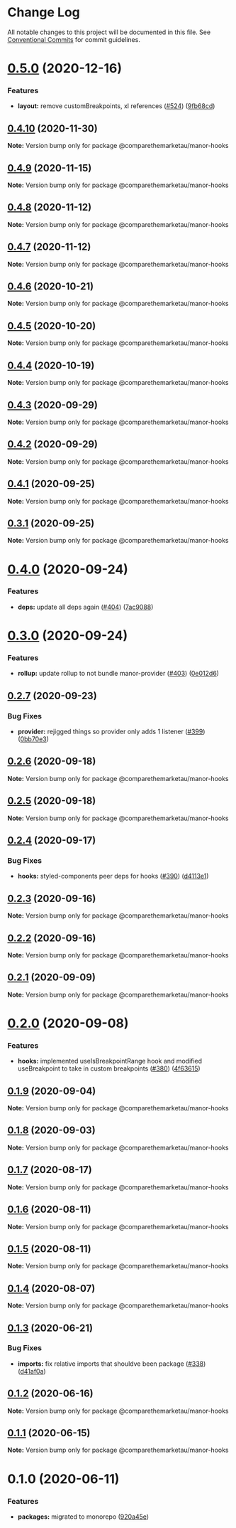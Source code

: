 # Change Log

All notable changes to this project will be documented in this file.
See [Conventional Commits](https://conventionalcommits.org) for commit guidelines.

# [0.5.0](https://github.com/comparethemarketau/manor-react/compare/@comparethemarketau/manor-hooks@0.4.10...@comparethemarketau/manor-hooks@0.5.0) (2020-12-16)


### Features

* **layout:** remove customBreakpoints, xl references ([#524](https://github.com/comparethemarketau/manor-react/issues/524)) ([9fb68cd](https://github.com/comparethemarketau/manor-react/commit/9fb68cdcf20e079580a7a2a582edc99701bdad13))





## [0.4.10](https://github.com/comparethemarketau/manor-react/compare/@comparethemarketau/manor-hooks@0.4.9...@comparethemarketau/manor-hooks@0.4.10) (2020-11-30)

**Note:** Version bump only for package @comparethemarketau/manor-hooks





## [0.4.9](https://github.com/comparethemarketau/manor-react/compare/@comparethemarketau/manor-hooks@0.4.8...@comparethemarketau/manor-hooks@0.4.9) (2020-11-15)

**Note:** Version bump only for package @comparethemarketau/manor-hooks





## [0.4.8](https://github.com/comparethemarketau/manor-react/compare/@comparethemarketau/manor-hooks@0.4.7...@comparethemarketau/manor-hooks@0.4.8) (2020-11-12)

**Note:** Version bump only for package @comparethemarketau/manor-hooks





## [0.4.7](https://github.com/comparethemarketau/manor-react/compare/@comparethemarketau/manor-hooks@0.4.6...@comparethemarketau/manor-hooks@0.4.7) (2020-11-12)

**Note:** Version bump only for package @comparethemarketau/manor-hooks





## [0.4.6](https://github.com/comparethemarketau/manor-react/compare/@comparethemarketau/manor-hooks@0.4.5...@comparethemarketau/manor-hooks@0.4.6) (2020-10-21)

**Note:** Version bump only for package @comparethemarketau/manor-hooks





## [0.4.5](https://github.com/comparethemarketau/manor-react/compare/@comparethemarketau/manor-hooks@0.4.4...@comparethemarketau/manor-hooks@0.4.5) (2020-10-20)

**Note:** Version bump only for package @comparethemarketau/manor-hooks





## [0.4.4](https://github.com/comparethemarketau/manor-react/compare/@comparethemarketau/manor-hooks@0.4.3...@comparethemarketau/manor-hooks@0.4.4) (2020-10-19)

**Note:** Version bump only for package @comparethemarketau/manor-hooks





## [0.4.3](https://github.com/comparethemarketau/manor-react/compare/@comparethemarketau/manor-hooks@0.4.2...@comparethemarketau/manor-hooks@0.4.3) (2020-09-29)

**Note:** Version bump only for package @comparethemarketau/manor-hooks





## [0.4.2](https://github.com/comparethemarketau/manor-react/compare/@comparethemarketau/manor-hooks@0.4.1...@comparethemarketau/manor-hooks@0.4.2) (2020-09-29)

**Note:** Version bump only for package @comparethemarketau/manor-hooks





## [0.4.1](https://github.com/comparethemarketau/manor-react/compare/@comparethemarketau/manor-hooks@0.3.1...@comparethemarketau/manor-hooks@0.4.1) (2020-09-25)

**Note:** Version bump only for package @comparethemarketau/manor-hooks





## [0.3.1](https://github.com/comparethemarketau/manor-react/compare/@comparethemarketau/manor-hooks@0.4.0...@comparethemarketau/manor-hooks@0.3.1) (2020-09-25)

**Note:** Version bump only for package @comparethemarketau/manor-hooks





# [0.4.0](https://github.com/comparethemarketau/manor-react/compare/@comparethemarketau/manor-hooks@0.3.0...@comparethemarketau/manor-hooks@0.4.0) (2020-09-24)


### Features

* **deps:** update all deps again ([#404](https://github.com/comparethemarketau/manor-react/issues/404)) ([7ac9088](https://github.com/comparethemarketau/manor-react/commit/7ac9088c9f042a656b2e8cb2bab615ed44bad88c))





# [0.3.0](https://github.com/comparethemarketau/manor-react/compare/@comparethemarketau/manor-hooks@0.2.7...@comparethemarketau/manor-hooks@0.3.0) (2020-09-24)


### Features

* **rollup:** update rollup to not bundle manor-provider ([#403](https://github.com/comparethemarketau/manor-react/issues/403)) ([0e012d6](https://github.com/comparethemarketau/manor-react/commit/0e012d6fbadcf0ec99857c22e148cacd6265b60a))





## [0.2.7](https://github.com/comparethemarketau/manor-react/compare/@comparethemarketau/manor-hooks@0.2.6...@comparethemarketau/manor-hooks@0.2.7) (2020-09-23)


### Bug Fixes

* **provider:** rejigged things so provider only adds 1 listener ([#399](https://github.com/comparethemarketau/manor-react/issues/399)) ([0bb70e3](https://github.com/comparethemarketau/manor-react/commit/0bb70e3b3975361b505946f184aaadd58ab5d415))





## [0.2.6](https://github.com/comparethemarketau/manor-react/compare/@comparethemarketau/manor-hooks@0.2.5...@comparethemarketau/manor-hooks@0.2.6) (2020-09-18)

**Note:** Version bump only for package @comparethemarketau/manor-hooks





## [0.2.5](https://github.com/comparethemarketau/manor-react/compare/@comparethemarketau/manor-hooks@0.2.4...@comparethemarketau/manor-hooks@0.2.5) (2020-09-18)

**Note:** Version bump only for package @comparethemarketau/manor-hooks





## [0.2.4](https://github.com/comparethemarketau/manor-react/compare/@comparethemarketau/manor-hooks@0.2.3...@comparethemarketau/manor-hooks@0.2.4) (2020-09-17)


### Bug Fixes

* **hooks:** styled-components peer deps for hooks ([#390](https://github.com/comparethemarketau/manor-react/issues/390)) ([d4113e1](https://github.com/comparethemarketau/manor-react/commit/d4113e10fbd401eac565d38b09169f85ffd1f985))





## [0.2.3](https://github.com/comparethemarketau/manor-react/compare/@comparethemarketau/manor-hooks@0.2.2...@comparethemarketau/manor-hooks@0.2.3) (2020-09-16)

**Note:** Version bump only for package @comparethemarketau/manor-hooks





## [0.2.2](https://github.com/comparethemarketau/manor-react/compare/@comparethemarketau/manor-hooks@0.2.1...@comparethemarketau/manor-hooks@0.2.2) (2020-09-16)

**Note:** Version bump only for package @comparethemarketau/manor-hooks





## [0.2.1](https://github.com/comparethemarketau/manor-react/compare/@comparethemarketau/manor-hooks@0.2.0...@comparethemarketau/manor-hooks@0.2.1) (2020-09-09)

**Note:** Version bump only for package @comparethemarketau/manor-hooks





# [0.2.0](https://github.com/comparethemarketau/manor-react/compare/@comparethemarketau/manor-hooks@0.1.9...@comparethemarketau/manor-hooks@0.2.0) (2020-09-08)


### Features

* **hooks:** implemented useIsBreakpointRange hook and modified useBreakpoint to take in custom breakpoints ([#380](https://github.com/comparethemarketau/manor-react/issues/380)) ([4f63615](https://github.com/comparethemarketau/manor-react/commit/4f63615999b3c2fcaf947bc6fa248e701f7f65f1))





## [0.1.9](https://github.com/comparethemarketau/manor-react/compare/@comparethemarketau/manor-hooks@0.1.8...@comparethemarketau/manor-hooks@0.1.9) (2020-09-04)

**Note:** Version bump only for package @comparethemarketau/manor-hooks





## [0.1.8](https://github.com/comparethemarketau/manor-react/compare/@comparethemarketau/manor-hooks@0.1.7...@comparethemarketau/manor-hooks@0.1.8) (2020-09-03)

**Note:** Version bump only for package @comparethemarketau/manor-hooks





## [0.1.7](https://github.com/comparethemarketau/manor-react/compare/@comparethemarketau/manor-hooks@0.1.6...@comparethemarketau/manor-hooks@0.1.7) (2020-08-17)

**Note:** Version bump only for package @comparethemarketau/manor-hooks





## [0.1.6](https://github.com/comparethemarketau/manor-react/compare/@comparethemarketau/manor-hooks@0.1.5...@comparethemarketau/manor-hooks@0.1.6) (2020-08-11)

**Note:** Version bump only for package @comparethemarketau/manor-hooks





## [0.1.5](https://github.com/comparethemarketau/manor-react/compare/@comparethemarketau/manor-hooks@0.1.4...@comparethemarketau/manor-hooks@0.1.5) (2020-08-11)

**Note:** Version bump only for package @comparethemarketau/manor-hooks





## [0.1.4](https://github.com/comparethemarketau/manor-react/compare/@comparethemarketau/manor-hooks@0.1.3...@comparethemarketau/manor-hooks@0.1.4) (2020-08-07)

**Note:** Version bump only for package @comparethemarketau/manor-hooks





## [0.1.3](https://github.com/comparethemarketau/manor-react/compare/@comparethemarketau/manor-hooks@0.1.2...@comparethemarketau/manor-hooks@0.1.3) (2020-06-21)


### Bug Fixes

* **imports:** fix relative imports that shouldve been package ([#338](https://github.com/comparethemarketau/manor-react/issues/338)) ([d41af0a](https://github.com/comparethemarketau/manor-react/commit/d41af0aea1f21e2fd30d281301648d44fc566da4))





## [0.1.2](https://github.com/comparethemarketau/manor-react/compare/@comparethemarketau/manor-hooks@0.1.1...@comparethemarketau/manor-hooks@0.1.2) (2020-06-16)

**Note:** Version bump only for package @comparethemarketau/manor-hooks





## [0.1.1](https://github.com/comparethemarketau/manor-react/compare/@comparethemarketau/manor-hooks@0.1.0...@comparethemarketau/manor-hooks@0.1.1) (2020-06-15)

**Note:** Version bump only for package @comparethemarketau/manor-hooks





# 0.1.0 (2020-06-11)


### Features

* **packages:** migrated to monorepo ([920a45e](https://github.com/comparethemarketau/manor-react/commit/920a45ec4b40a19de32f39f29693cbe1b1f314ae))
